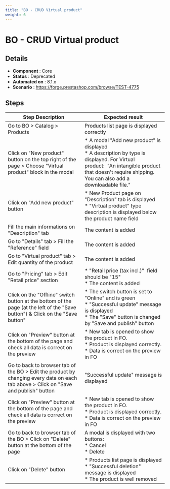 ```yaml
---
title: "BO - CRUD Virtual product"
weight: 6
---
```


# BO - CRUD Virtual product
## Details
* **Component** : Core
* **Status** : Deprecated
* **Automated on** : 8.1.x
* **Scenario** : https://forge.prestashop.com/browse/TEST-4775

## Steps
| Step Description | Expected result |
| ----- | ----- |
| Go to BO > Catalog > Products | Products list page is displayed correctly |
| Click on "New product" button on the top right of the page > Choose "Virtual product" block in the modal | * A modal "Add new product" is displayed<br> * A description by type is displayed. For Virtual product:  "An intangible product that doesn't require shipping. You can also add a downloadable file." |
| Click on "Add new product" button | * New Product page on "Description" tab is displayed<br> * "Virtual product" type description is displayed below the product name field |
| Fill the main informations on "Description" tab | The content is added |
| Go to "Details" tab > Fill the "Reference" field | The content is added |
| Go to "Virtual product" tab > Edit quantity of the product | The content is added |
| Go to "Pricing" tab > Edit "Retail price" section | * "Retail price (tax incl.)"  field should be "15"<br> * The content is added |
| Click on the "Offline" switch button at the bottom of the page (at the left of the "Save button") & Click on the "Save button" | * The switch button is set to "Online" and is green<br> * "Successful update" message is displayed<br> * The "Save" button is changed by "Save and publish" button |
| Click on "Preview" button at the bottom of the page and check all data is correct on the preview | * New tab is opened to show the product in FO.<br> * Product is displayed correctly.<br> * Data is correct on the preview in FO |
| Go to back to browser tab of the BO > Edit the product by changing every data on each tab above > Click on "Save and publish" button | "Successful update" message is displayed |
| Click on "Preview" button at the bottom of the page and check all data is correct on the preview | * New tab is opened to show the product in FO.<br> * Product is displayed correctly.<br> * Data is correct on the preview in FO |
| Go to back to browser tab of the BO > Click on "Delete" button at the bottom of the page | A modal is displayed with two buttons:<br> * Cancel<br> * Delete |
| Click on "Delete" button | * Products list page is displayed<br> * "Successful deletion" message is displayed<br> * The product is well removed |
